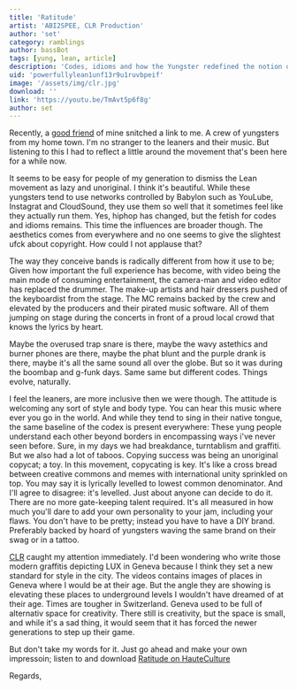```yaml
---
title: 'Ratitude'
artist: 'ABI2SPEE, CLR Production'
author: 'set'
category: ramblings
author: bassBot
tags: [yung, lean, article]
description: 'Codes, idioms and how the Yungster redefined the notion of a band.'
uid: 'powerfullylean1unf13r9u1ruvbpeif'
image: '/assets/img/clr.jpg'
download: ''
link: 'https://youtu.be/TmAvt5p6f8g'
author: set
---
```

Recently, a [good friend](https://soundcloud.com/gabbaboy?ref=TheOuternationalMusicSyndicateWasHere "Gabba Boy Soundlcoud") of mine snitched a link to me. A crew of yungsters from my home town. I'm no stranger to the leaners and their music. But listening to this I had to reflect a little around the movement that's been here for a while now.

It seems to be easy for people of my generation to dismiss the Lean movement as lazy and unoriginal. I think it's beautiful. While these yungsters tend to use networks controlled by Babylon such as YouLube, Instagrat and CloudSound, they use them so well that it sometimes feel like they actually run them. Yes, hiphop has changed, but the fetish for codes and idioms remains. This time the influences are broader though. The aesthetics comes from everywhere and no one seems to give the slightest ufck about copyright. How could I not applause that?

The way they conceive bands is radically different from how it use to be; Given how important the full experience has become, with video being the main mode of consuming entertainment, the camera-man and video editor has replaced the drummer. The make-up artists and hair dressers pushed of the keyboardist from the stage. The MC remains backed by the crew and elevated by the producers and their pirated music software. All of them jumping on stage during the concerts in front of a proud local crowd that knows the lyrics by heart. 

Maybe the overused trap snare is there, maybe the wavy astethics and burner phones are there, maybe the phat blunt and the purple drank is there, maybe it's all the same sound all over the globe. But so it was during the boombap and g-funk days. Same same but different codes. Things evolve, naturally. 

I feel the leaners, are more inclusive then we were though. The attitude is welcoming any sort of style and body type. You can hear this music where ever you go in the world. And while they tend to sing in their native tongue, the same baseline of the codex is present everywhere: These yung people understand each other beyond borders in encompassing ways i've never seen before. Sure, in my days we had breakdance, turntablism and graffiti. But we also had a lot of taboos. Copying success was being an unoriginal copycat; a toy. In this movement, copycating is key. It's like a cross bread between creative commons and memes with international unity sprinkled on top. You may say it is lyrically levelled to lowest common denominator. And I'll agree to disagree: it's levelled. Just about anyone can decide to do it. There are no more gate-keeping talent required. It's all measured in how much you'll dare to add your own personality to your jam, including your flaws. You don't have to be pretty; instead you have to have a DIY brand. Preferably backed by hoard of yungsters waving the same brand on their swag or in a tattoo.

[CLR](https://www.youtube.com/channel/UCeJQNYmVGPtbmjfES7GgITA?ref=TheOuternationalMusicSyndicateWasHere "CLR Youtube Channel") caught my attention immediately. I'd been wondering who write those modern graffitis depicting LUX in Geneva because I think they set a new standard for style in the city. The videos contains images of places in Geneva where I would be at their age. But the angle they are showing is elevating these places to underground levels I wouldn't have dreamed of at their age. Times are tougher in Switzerland. Geneva used to be full of alternativ space for creativity. There still is creativity, but the space is small, and while it's a sad thing, it would seem that it has forced the newer generations to step up their game. 

But don't take my words for it. Just go ahead and make your own impressoin; listen to and download [Ratitude on HauteCulture](https://www.hauteculture.com/mixtape/28455/ratitude?ref=TheOuternationalMusicSyndicateWasHere "Ratitude on Haute Culture")

Regards,
